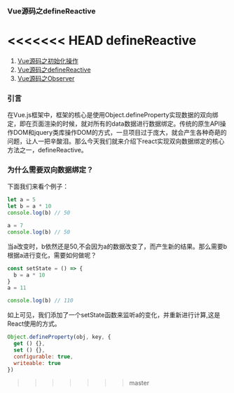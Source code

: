 ### Vue源码之defineReactive

<<<<<<< HEAD
defineReactive
=======
1. [Vue源码之初始化操作](./index)
2. [Vue源码之defineReactive](./Vue源码之defineReactive)
3. [Vue源码之Observer](./Vue源码之Observer)

### 引言

在Vue.js框架中，框架的核心是使用Object.defineProperty实现数据的双向绑定，即在页面渲染的时候，就对所有的data数据进行数据绑定。传统的原生API操作DOM和jquery类库操作DOM的方式，一旦项目过于庞大，就会产生各种奇葩的问题，让人一把辛酸泪。那么今天我们就来介绍下react实现双向数据绑定的核心方法之一，defineReactive。

### 为什么需要双向数据绑定？

下面我们来看个例子：

```js
let a = 5
let b = a * 10
console.log(b) // 50

a = 7
console.log(b) // 50
```

当a改变时，b依然还是50,不会因为a的数据改变了，而产生新的结果。那么需要b根据a进行变化，需要如何做呢？

```js
const setState = () => {
  b = a * 10
}
a = 11

console.log(b) // 110
```

如上可见，我们添加了一个setState函数来监听a的变化，并重新进行计算,这是React使用的方式。

```js
Object.defineProperty(obj, key, {
  get () {},
  set () {},
  configurable: true,
  writeable: true
})
```
>>>>>>> master
